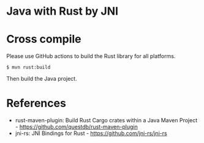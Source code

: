Java with Rust by JNI
======================

# Cross compile

Please use GitHub actions to build the Rust library for all platforms.

```
$ mvn rust:build
```

Then build the Java project.

# References

* rust-maven-plugin: Build Rust Cargo crates within a Java Maven Project - https://github.com/questdb/rust-maven-plugin
* jni-rs: JNI Bindings for Rust - https://github.com/jni-rs/jni-rs